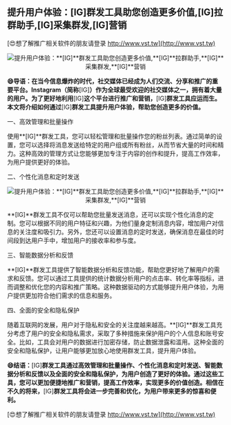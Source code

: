 ## **提升用户体验：**[IG]**群发工具助您创造更多价值,**[IG]**拉群助手,**[IG]**采集群发,**[IG]**营销**

[😍想了解推广相关软件的朋友请登录 http://www.vst.tw](http://www.vst.tw)

 <center><img src="https://vst.tw/MP4/tuiguang/png/1.png" alt="提升用户体验：**[IG]**群发工具助您创造更多价值,**[IG]**拉群助手,**[IG]**采集群发,**[IG]**营销"></center>

**😄导语：在当今信息爆炸的时代，社交媒体已经成为人们交流、分享和推广的重要平台。Instagram（简称**[IG]**）作为全球最受欢迎的社交媒体之一，拥有着大量的用户。为了更好地利用**[IG]**这个平台进行推广和营销，**[IG]**群发工具应运而生。本文将介绍如何通过**[IG]**群发工具提升用户体验，帮助您创造更多的价值。**

一、高效管理和批量操作

使用**[IG]**群发工具，您可以轻松管理和批量操作您的粉丝列表。通过简单的设置，您可以选择将消息发送给特定的用户组或所有粉丝，从而节省大量的时间和精力。这种高效的管理方式让您能够更加专注于内容的创作和提升，提高工作效率，为用户提供更好的体验。

二、个性化消息和定时发送

 <center><img src="https://vst.tw/MP4/tuiguang/png/4.png" alt="提升用户体验：**[IG]**群发工具助您创造更多价值,**[IG]**拉群助手,**[IG]**采集群发,**[IG]**营销"></center>

**[IG]**群发工具不仅可以帮助您批量发送消息，还可以实现个性化消息的定制。您可以根据不同的用户特征和兴趣，为他们量身定制消息内容，增加用户对信息的关注度和吸引力。另外，您还可以设置消息的定时发送，确保消息在最佳的时间段到达用户手中，增加用户的接收率和参与度。

三、智能数据分析和反馈

**[IG]**群发工具提供了智能数据分析和反馈功能，帮助您更好地了解用户的需求和反馈。您可以通过工具提供的统计数据分析用户的点击率、转化率等指标，进而调整和优化您的内容和推广策略。这种数据驱动的方式能够提升用户体验，为用户提供更加符合他们需求的信息和服务。

四、全面的安全和隐私保护

随着互联网的发展，用户对于隐私和安全的关注度越来越高。**[IG]**群发工具充分考虑了用户的安全和隐私需求，采取了多种措施来保护用户的个人信息和账号安全。比如，工具会对用户的数据进行加密存储，防止数据泄露和滥用。这种全面的安全和隐私保护，让用户能够更加放心地使用群发工具，提升用户体验。

**😄结语：**[IG]**群发工具通过高效管理和批量操作、个性化消息和定时发送、智能数据分析和反馈以及全面的安全和隐私保护，为用户创造了更好的体验。通过这些工具，您可以更加便捷地推广和营销，提高工作效率，实现更多的价值创造。相信在不久的将来，**[IG]**群发工具将会进一步完善和优化，为用户带来更多的惊喜和便利。**

[😍想了解推广相关软件的朋友请登录 http://www.vst.tw](http://www.vst.tw)



